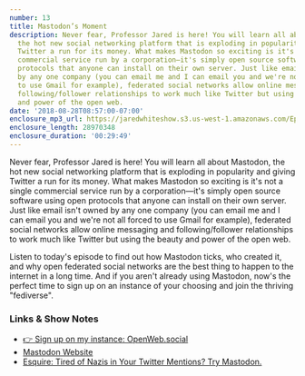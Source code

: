 ```yaml
---
number: 13
title: Mastodon’s Moment
description: Never fear, Professor Jared is here! You will learn all about Mastodon,
  the hot new social networking platform that is exploding in popularity and giving
  Twitter a run for its money. What makes Mastodon so exciting is it's not a single
  commercial service run by a corporation—it's simply open source software using open
  protocols that anyone can install on their own server. Just like email isn't owned
  by any one company (you can email me and I can email you and we're not all forced
  to use Gmail for example), federated social networks allow online messaging and
  following/follower relationships to work much like Twitter but using the beauty
  and power of the open web.
date: '2018-08-28T08:57:00-07:00'
enclosure_mp3_url: https://jaredwhiteshow.s3.us-west-1.amazonaws.com/Episode%2013%20-%20Mastodons%20Moment.mp3
enclosure_length: 28970348
enclosure_duration: '00:29:49'
---
```


Never fear, Professor Jared is here! You will learn all about Mastodon, the hot new social networking platform that is exploding in popularity and giving Twitter a run for its money. What makes Mastodon so exciting is it's not a single commercial service run by a corporation—it's simply open source software using open protocols that anyone can install on their own server. Just like email isn't owned by any one company (you can email me and I can email you and we're not all forced to use Gmail for example), federated social networks allow online messaging and following/follower relationships to work much like Twitter but using the beauty and power of the open web.

Listen to today's episode to find out how Mastodon ticks, who created it, and why open federated social networks are the best thing to happen to the internet in a long time. And if you aren't already using Mastodon, now's the perfect time to sign up on an instance of your choosing and join the thriving "fediverse".

### Links & Show Notes

* [👉 Sign up on my instance: OpenWeb.social](https://openweb.social)
* [Mastodon Website](https://joinmastodon.org)
* [Esquire: Tired of Nazis in Your Twitter Mentions? Try Mastodon.](https://www.esquire.com/lifestyle/a22777589/what-is-mastodon-twitter-platform/)